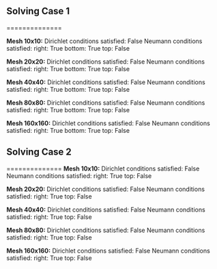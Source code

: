 
## Solving Case 1
==============

**Mesh 10x10:**
Dirichlet conditions satisfied: False
Neumann conditions satisfied:
  right: True
  bottom: True
  top: False

**Mesh 20x20:**
Dirichlet conditions satisfied: False
Neumann conditions satisfied:
  right: True
  bottom: True
  top: False

**Mesh 40x40:**
Dirichlet conditions satisfied: False
Neumann conditions satisfied:
  right: True
  bottom: True
  top: False

**Mesh 80x80:**
Dirichlet conditions satisfied: False
Neumann conditions satisfied:
  right: True
  bottom: True
  top: False

**Mesh 160x160:**
Dirichlet conditions satisfied: False
Neumann conditions satisfied:
  right: True
  bottom: True
  top: False

## Solving Case 2
==============
**Mesh 10x10:**
Dirichlet conditions satisfied: False
Neumann conditions satisfied:
  right: True
  top: False

**Mesh 20x20:**
Dirichlet conditions satisfied: False
Neumann conditions satisfied:
  right: True
  top: False

**Mesh 40x40:**
Dirichlet conditions satisfied: False
Neumann conditions satisfied:
  right: True
  top: False

**Mesh 80x80:**
Dirichlet conditions satisfied: False
Neumann conditions satisfied:
  right: True
  top: False

**Mesh 160x160:**
Dirichlet conditions satisfied: False
Neumann conditions satisfied:
  right: True
  top: False

